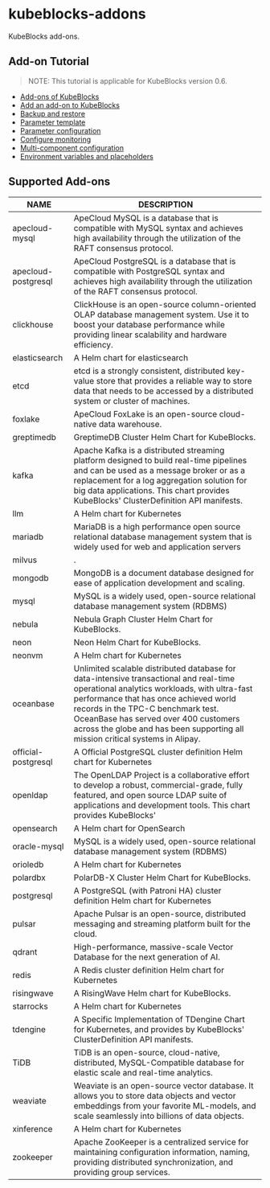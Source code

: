 # kubeblocks-addons
KubeBlocks add-ons.

## Add-on Tutorial
> NOTE: This tutorial is applicable for KubeBlocks version 0.6.

* [Add-ons of KubeBlocks](https://kubeblocks.io/docs/release-0.6/developer_docs/integration/add-ons-of-kubeblocks)
* [Add an add-on to KubeBlocks](https://kubeblocks.io/docs/release-0.6/developer_docs/integration/how-to-add-an-add-on)
* [Backup and restore](https://kubeblocks.io/docs/release-0.6/developer_docs/integration/backup-and-restore)
* [Parameter template](https://kubeblocks.io/docs/release-0.6/developer_docs/integration/parameter-template)
* [Parameter configuration](https://kubeblocks.io/docs/release-0.6/developer_docs/integration/parameter-configuration)
* [Configure monitoring](https://kubeblocks.io/docs/release-0.6/developer_docs/integration/monitoring)
* [Multi-component configuration](https://kubeblocks.io/docs/release-0.6/developer_docs/integration/multi-component)
* [Environment variables and placeholders](https://kubeblocks.io/docs/release-0.6/developer_docs/integration/environment-variables-and-placeholders)

## Supported Add-ons
| NAME | DESCRIPTION |
| ---- | ----------- |
| apecloud-mysql | ApeCloud MySQL is a database that is compatible with MySQL syntax and achieves high availability through the utilization of the RAFT consensus protocol. |
| apecloud-postgresql | ApeCloud PostgreSQL is a database that is compatible with PostgreSQL syntax and achieves high availability through the utilization of the RAFT consensus protocol. |
| clickhouse | ClickHouse is an open-source column-oriented OLAP database management system. Use it to boost your database performance while providing linear scalability and hardware efficiency. |
| elasticsearch | A Helm chart for elasticsearch |
| etcd | etcd is a strongly consistent, distributed key-value store that provides a reliable way to store data that needs to be accessed by a distributed system or cluster of machines. |
| foxlake | ApeCloud FoxLake is an open-source cloud-native data warehouse. |
| greptimedb | GreptimeDB Cluster Helm Chart for KubeBlocks. |
| kafka | Apache Kafka is a distributed streaming platform designed to build real-time pipelines and can be used as a message broker or as a replacement for a log aggregation solution for big data applications. This chart provides KubeBlocks' ClusterDefinition API manifests. |
| llm | A Helm chart for Kubernetes |
| mariadb | MariaDB is a high performance open source relational database management system that is widely used for web and application servers |
| milvus | . |
| mongodb | MongoDB is a document database designed for ease of application development and scaling. |
| mysql | MySQL is a widely used, open-source relational database management system (RDBMS) |
| nebula | Nebula Graph Cluster Helm Chart for KubeBlocks. |
| neon | Neon Helm Chart for KubeBlocks. |
| neonvm | A Helm chart for Kubernetes |
| oceanbase | Unlimited scalable distributed database for data-intensive transactional and real-time operational analytics workloads, with ultra-fast performance that has once achieved world records in the TPC-C benchmark test. OceanBase has served over 400 customers across the globe and has been supporting all mission critical systems in Alipay. |
| official-postgresql | A Official PostgreSQL cluster definition Helm chart for Kubernetes |
| openldap | The OpenLDAP Project is a collaborative effort to develop a robust, commercial-grade, fully featured, and open source LDAP suite of applications and development tools. This chart provides KubeBlocks' |
| opensearch | A Helm chart for OpenSearch |
| oracle-mysql | MySQL is a widely used, open-source relational database management system (RDBMS) |
| orioledb | A Helm chart for Kubernetes |
| polardbx | PolarDB-X Cluster Helm Chart for KubeBlocks. |
| postgresql | A PostgreSQL (with Patroni HA) cluster definition Helm chart for Kubernetes |
| pulsar | Apache Pulsar is an open-source, distributed messaging and streaming platform built for the cloud. |
| qdrant | High-performance, massive-scale Vector Database for the next generation of AI. |
| redis | A Redis cluster definition Helm chart for Kubernetes |
| risingwave | A RisingWave Helm chart for KubeBlocks. |
| starrocks | A Helm chart for Kubernetes |
| tdengine | A Specific Implementation of TDengine Chart for Kubernetes, and provides by KubeBlocks' ClusterDefinition API manifests. |
| TiDB | TiDB is an open-source, cloud-native, distributed, MySQL-Compatible database for elastic scale and real-time analytics. |
| weaviate | Weaviate is an open-source vector database. It allows you to store data objects and vector embeddings from your favorite ML-models, and scale seamlessly into billions of data objects. |
| xinference | A Helm chart for Kubernetes |
| zookeeper | Apache ZooKeeper is a centralized service for maintaining configuration information, naming, providing distributed synchronization, and providing group services. |